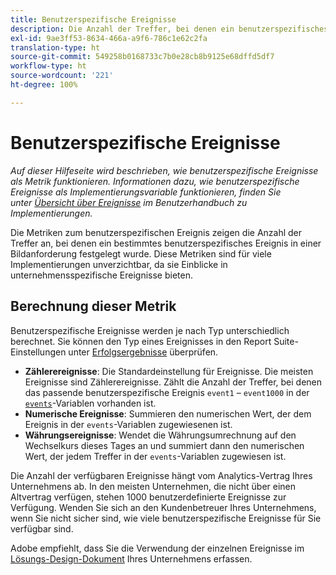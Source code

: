 ```yaml
---
title: Benutzerspezifische Ereignisse
description: Die Anzahl der Treffer, bei denen ein benutzerspezifisches Ereignis vorhanden ist.
exl-id: 9ae3ff53-8634-466a-a9f6-786c1e62c2fa
translation-type: ht
source-git-commit: 549258b0168733c7b0e28cb8b9125e68dffd5df7
workflow-type: ht
source-wordcount: '221'
ht-degree: 100%

---
```


# Benutzerspezifische Ereignisse

*Auf dieser Hilfeseite wird beschrieben, wie benutzerspezifische Ereignisse als Metrik funktionieren. Informationen dazu, wie benutzerspezifische Ereignisse als Implementierungsvariable funktionieren, finden Sie unter [Übersicht über Ereignisse](/help/implement/vars/page-vars/events/events-overview.md) im Benutzerhandbuch zu Implementierungen.*

Die Metriken zum benutzerspezifischen Ereignis zeigen die Anzahl der Treffer an, bei denen ein bestimmtes benutzerspezifisches Ereignis in einer Bildanforderung festgelegt wurde. Diese Metriken sind für viele Implementierungen unverzichtbar, da sie Einblicke in unternehmensspezifische Ereignisse bieten.

## Berechnung dieser Metrik

Benutzerspezifische Ereignisse werden je nach Typ unterschiedlich berechnet. Sie können den Typ eines Ereignisses in den Report Suite-Einstellungen unter [Erfolgsergebnisse](../../admin/admin/c-success-events/success-event.md) überprüfen.

* **Zählerereignisse**: Die Standardeinstellung für Ereignisse. Die meisten Ereignisse sind Zählerereignisse. Zählt die Anzahl der Treffer, bei denen das passende benutzerspezifische Ereignis `event1` – `event1000` in der [`events`](/help/implement/vars/page-vars/events/events-overview.md)-Variablen vorhanden ist.
* **Numerische Ereignisse**: Summieren den numerischen Wert, der dem Ereignis in der `events`-Variablen zugewiesenen ist.
* **Währungsereignisse**: Wendet die Währungsumrechnung auf den Wechselkurs dieses Tages an und summiert dann den numerischen Wert, der jedem Treffer in der `events`-Variablen zugewiesen ist.

Die Anzahl der verfügbaren Ereignisse hängt vom Analytics-Vertrag Ihres Unternehmens ab. In den meisten Unternehmen, die nicht über einen Altvertrag verfügen, stehen 1000 benutzerdefinierte Ereignisse zur Verfügung. Wenden Sie sich an den Kundenbetreuer Ihres Unternehmens, wenn Sie nicht sicher sind, wie viele benutzerspezifische Ereignisse für Sie verfügbar sind.

Adobe empfiehlt, dass Sie die Verwendung der einzelnen Ereignisse im [Lösungs-Design-Dokument](/help/implement/prepare/solution-design.md) Ihres Unternehmens erfassen.
